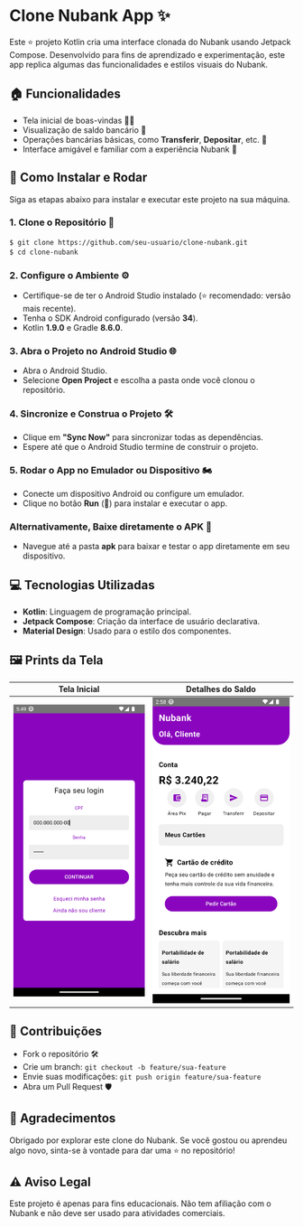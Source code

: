 # Clone Nubank App ✨

Este ⭐ projeto Kotlin cria uma interface clonada do Nubank usando Jetpack Compose. Desenvolvido para fins de aprendizado e experimentação, este app replica algumas das funcionalidades e estilos visuais do Nubank.

## 🏠 Funcionalidades 
- Tela inicial de boas-vindas 🙋‍♂️
- Visualização de saldo bancário 💸
- Operações bancárias básicas, como **Transferir**, **Depositar**, etc. 💺
- Interface amigável e familiar com a experiência Nubank 💎

## 🚀 Como Instalar e Rodar
Siga as etapas abaixo para instalar e executar este projeto na sua máquina.

### 1. Clone o Repositório 🔧

```bash
$ git clone https://github.com/seu-usuario/clone-nubank.git
$ cd clone-nubank
```

### 2. Configure o Ambiente ⚙️

- Certifique-se de ter o Android Studio instalado (⭐ recomendado: versão mais recente).
- Tenha o SDK Android configurado (versão **34**).
- Kotlin **1.9.0** e Gradle **8.6.0**.

### 3. Abra o Projeto no Android Studio 🌐
- Abra o Android Studio.
- Selecione **Open Project** e escolha a pasta onde você clonou o repositório.

### 4. Sincronize e Construa o Projeto 🛠️
- Clique em **"Sync Now"** para sincronizar todas as dependências.
- Espere até que o Android Studio termine de construir o projeto.

### 5. Rodar o App no Emulador ou Dispositivo 🏍️
- Conecte um dispositivo Android ou configure um emulador.
- Clique no botão **Run** (🏃️) para instalar e executar o app.

### Alternativamente, Baixe diretamente o APK 📱
- Navegue até a pasta **apk** para baixar e testar o app diretamente em seu dispositivo.

## 💻 Tecnologias Utilizadas
- **Kotlin**: Linguagem de programação principal.
- **Jetpack Compose**: Criação da interface de usuário declarativa.
- **Material Design**: Usado para o estilo dos componentes.

## 🖼️ Prints da Tela

| Tela Inicial         | Detalhes do Saldo     |
|----------------------|-----------------------|
| ![Tela Inicial](https://raw.githubusercontent.com/Lucasbjpereira/clone-nubank/refs/heads/main/screenshots/screen1.png) | ![Saldo](https://raw.githubusercontent.com/Lucasbjpereira/clone-nubank/refs/heads/main/screenshots/screen2.png)   |

## 💎 Contribuições
- Fork o repositório 🛠️
- Crie um branch: `git checkout -b feature/sua-feature`
- Envie suas modificações: `git push origin feature/sua-feature`
- Abra um Pull Request 🛡️

## 🙏 Agradecimentos
Obrigado por explorar este clone do Nubank. Se você gostou ou aprendeu algo novo, sinta-se à vontade para dar uma ⭐ no repositório!

## ⚠ Aviso Legal
Este projeto é apenas para fins educacionais. Não tem afiliação com o Nubank e não deve ser usado para atividades comerciais.
